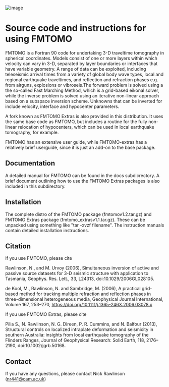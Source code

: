  ![image](https://github.com/nrawlinson/FMTOMO/assets/165170812/d767b7a9-3f95-4bb8-8609-cc1dd59f101c)

# Source code and instructions for using FMTOMO

FMTOMO is a Fortran 90 code for undertaking 3-D traveltime tomography in spherical coordinates. Models consist of one or more layers within which velocity can vary in 3-D, separated by layer boundaries or interfaces that have variable geometry. A range of data can be exploited, including teleseismic arrival times from a variety of global body wave types, local and regional earthquake traveltimes, and reflection and refraction phases e.g. from airguns, explosions or vibroseis.The forward problem is solved using a the so-called Fast Marching Method, which is a grid-based eikonal solver, while the inverse problem is solved using an iterative non-linear approach based on a subspace inversion scheme. Unknowns that can be inverted for include velocity, interface and hypocenter parameters.

A fork known as FMTOMO Extras is also provided in this distribution. It uses the same base code as FMTOMO, but includes a routine for the fully non-linear relocation of hypocenters, which can be used in local earthquake tomography, for example.

FMTOMO has an extensive user guide, while FMTOMO-extras has a relatively brief userguide, since it is just an add-on to the base package.

## Documentation

A detailed manual for FMTOMO can be found in the docs subdicrectory. A brief document outlining how to use the FMTOMO Extras packages is also included in this subdirectory.

## Installation

The complete distro of the FMTOMO package (fmtomov1.2.tar.gz) and FMTOMO Extras package (fmtomo_extrasv1.1.tar.gz). These can be unpacked using something like "tar -xvzf filename". The instruction manuals contain detailed installation instructions.

## Citation

If you use FMTOMO, please cite

Rawlinson, N., and M. Urvoy (2006), Simultaneous inversion of active and passive source datasets for 3-D seismic structure with application to Tasmania, Geophys. Res. Lett., 33, L24313, doi:10.1029/2006GL028105. 

de Kool, M., Rawlinson, N. and Sambridge, M. (2006), A practical grid-based method for tracking multiple refraction and reflection phases in three-dimensional heterogeneous media, Geophysical Journal International, Volume 167, 253–270, https://doi.org/10.1111/j.1365-246X.2006.03078.x

If you use FMTOMO Extras, please cite

Pilia S., N. Rawlinson, N. G. Direen, P. R. Cummins, and N. Balfour (2013), Structural controls on localized intraplate deformation and seismicity in southern Australia: insights from local earthquake tomography of the Flinders Ranges, Journal of Geophysical Research: Solid Earth, 118, 2176–2190, doi:10.1002/jgrb.50168.

## Contact

If you have any questions, please contact Nick Rawlinson (nr441@cam.ac.uk)
